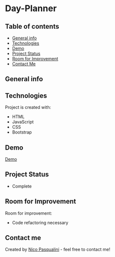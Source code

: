 # Day-Planner

## Table of contents
* [General info](#general-info)
* [Technologies](#technologies)
* [Demo](#demo)
* [Project Status](#project-status)
* [Room for Improvement](#room-for-improvement)
* [Contact Me](#contact-me)

## General info



## Technologies

Project is created with:
* HTML
* JavaScript
* CSS
* Bootstrap

## Demo
<a href="http://127.0.0.1:5500/index.html" target="_blank">Demo</a>

## Project Status
* Complete

## Room for Improvement
Room for improvement:
* Code refactoring necessary

## Contact me 
Created by [Nico Pasqualini](https://nico749.github.io/Personal-portfolio-/) - feel free to contact me!